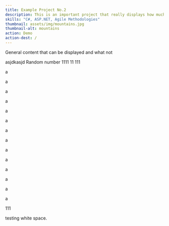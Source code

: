 ```yaml
---
title: Example Project No.2
description: This is an important project that really displays how much I know about great code. Quite frankly, I am a coding genius.
skills: "C#, ASP.NET, Agile Methodologies"
thumbnail: assets/img/mountains.jpg
thumbnail-alt: mountains
action: Demo
action-dest: /
---
```


General content that can be displayed and what not

asjdkasjd Random number 1111 
11
111

a


a

a

a

a

a

a

a

a

a

a

a

a

a


111

testing white space.